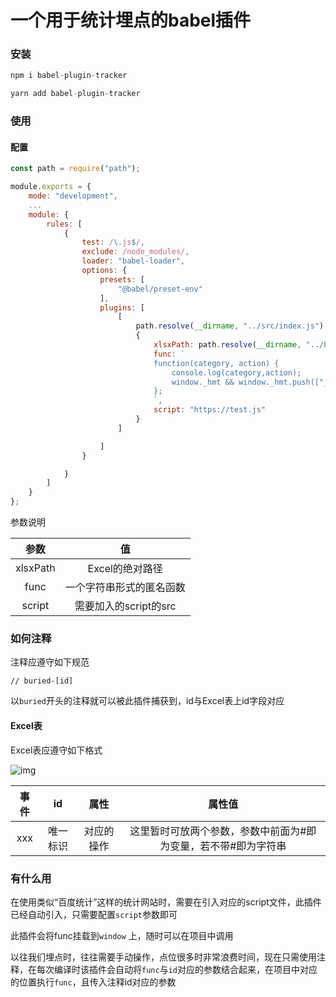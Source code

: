 
# 一个用于统计埋点的babel插件

### 安装
```javascript
npm i babel-plugin-tracker
```
```javascript
yarn add babel-plugin-tracker
```

### 使用
#### 配置
```javascript
const path = require("path");

module.exports = {
	mode: "development",
	...
	module: {
		rules: [
			{
				test: /\.js$/,
				exclude: /node_modules/,
				loader: "babel-loader",
				options: {
					presets: [
						"@babel/preset-env"
					],
					plugins: [
						[
							path.resolve(__dirname, "../src/index.js"),
							{
								xlsxPath: path.resolve(__dirname, "../buried.xlsx"),
								func: `
								function(category, action) {
									console.log(category,action);
									window._hmt && window._hmt.push(["_trackEvent", category, action]);
								};
								`,
								script: "https://test.js"
							}
						]

					]
				}

			}
		]
	}
};
```
参数说明

|   参数   |            值            |
| :------: | :----------------------: |
| xlsxPath |     Excel的绝对路径      |
|   func   | 一个字符串形式的匿名函数 |
|  script  |  需要加入的script的src   |



### 如何注释

注释应遵守如下规范

```
// buried-[id]
```

以`buried`开头的注释就可以被此插件捕获到，id与Excel表上id字段对应



#### Excel表

Excel表应遵守如下格式

![img](https://cdn.nlark.com/yuque/0/2022/png/28603062/1653303290451-5aeb224b-ba21-403c-9fb9-e07ded820ca3.png)

| 事件 |    id    |    属性    |                            属性值                            |
| :--: | :------: | :--------: | :----------------------------------------------------------: |
| xxx  | 唯一标识 | 对应的操作 | 这里暂时可放两个参数，参数中前面为#即为变量，若不带#即为字符串 |



### 有什么用

在使用类似“百度统计”这样的统计网站时，需要在引入对应的script文件，此插件已经自动引入，只需要配置`script`参数即可

此插件会将func挂载到`window` 上，随时可以在项目中调用

以往我们埋点时，往往需要手动操作，点位很多时非常浪费时间，现在只需使用注释，在每次编译时该插件会自动将`func`与`id`对应的参数结合起来，在项目中对应的位置执行`func`，且传入注释id对应的参数


